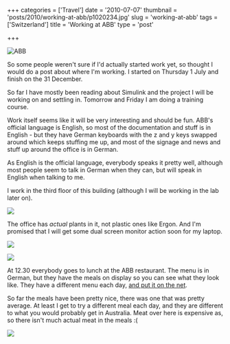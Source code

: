 +++
categories = ['Travel']
date = '2010-07-07'
thumbnail = 'posts/2010/working-at-abb/p1020234.jpg'
slug = 'working-at-abb'
tags = ['Switzerland']
title = 'Working at ABB'
type = 'post'

+++

![ABB](p1020234.jpg)

So some people weren't sure if I'd actually started work yet, so thought I would do a post about where I'm working. I started on Thursday 1 July and finish on the 31 December.

So far I have mostly been reading about Simulink and the project I will be working on and settling in. Tomorrow and Friday I am doing a training course.

Work itself seems like it will be very interesting and should be fun. ABB's official language is English, so most of the documentation and stuff is in English - but they have German keyboards with the z and y keys swapped around which keeps stuffing me up, and most of the signage and news and stuff up around the office is in German.

As English is the official language, everybody speaks it pretty well, although most people seem to talk in German when they can, but will speak in English when talking to me.

I work in the third floor of this building (although I will be working in the lab later on).

![](p1020232.jpg)

The office has *actual* plants in it, not plastic ones like Ergon. And I'm promised that I will get some dual screen monitor action soon for my laptop.


![](p1020227.jpg)

![](p1020229.jpg)

At 12.30 everybody goes to lunch at the ABB restaurant. The menu is in German, but they have the meals on display so you can see what they look like. They have a different menu each day, [and put it on the net](http://aubruecke.sv-group.ch/de.html).

So far the meals have been pretty nice, there was one that was pretty average. At least I get to try a different meal each day, and they are different to what you would probably get in Australia. Meat over here is expensive as, so there isn't much actual meat in the meals :(

![](p1020230.jpg)